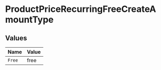 # ProductPriceRecurringFreeCreateAmountType


## Values

| Name   | Value  |
| ------ | ------ |
| `Free` | free   |